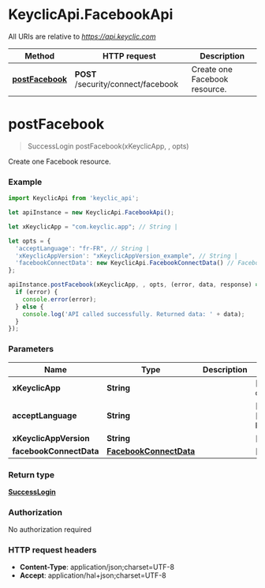 # KeyclicApi.FacebookApi

All URIs are relative to *https://api.keyclic.com*

Method | HTTP request | Description
------------- | ------------- | -------------
[**postFacebook**](FacebookApi.md#postFacebook) | **POST** /security/connect/facebook | Create one Facebook resource.


<a name="postFacebook"></a>
# **postFacebook**
> SuccessLogin postFacebook(xKeyclicApp, , opts)

Create one Facebook resource.

### Example
```javascript
import KeyclicApi from 'keyclic_api';

let apiInstance = new KeyclicApi.FacebookApi();

let xKeyclicApp = "com.keyclic.app"; // String | 

let opts = { 
  'acceptLanguage': "fr-FR", // String | 
  'xKeyclicAppVersion': "xKeyclicAppVersion_example", // String | 
  'facebookConnectData': new KeyclicApi.FacebookConnectData() // FacebookConnectData | 
};

apiInstance.postFacebook(xKeyclicApp, , opts, (error, data, response) => {
  if (error) {
    console.error(error);
  } else {
    console.log('API called successfully. Returned data: ' + data);
  }
});
```

### Parameters

Name | Type | Description  | Notes
------------- | ------------- | ------------- | -------------
 **xKeyclicApp** | **String**|  | [default to com.keyclic.app]
 **acceptLanguage** | **String**|  | [optional] [default to fr-FR]
 **xKeyclicAppVersion** | **String**|  | [optional] 
 **facebookConnectData** | [**FacebookConnectData**](FacebookConnectData.md)|  | [optional] 

### Return type

[**SuccessLogin**](SuccessLogin.md)

### Authorization

No authorization required

### HTTP request headers

 - **Content-Type**: application/json;charset=UTF-8
 - **Accept**: application/hal+json;charset=UTF-8

